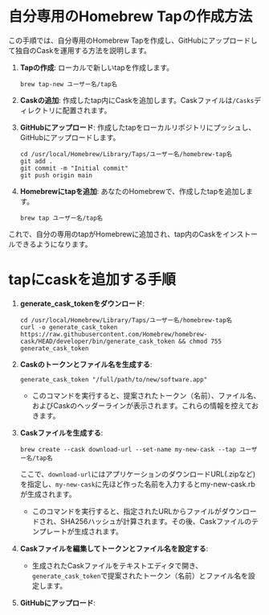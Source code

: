 # 自分専用のHomebrew Tapの作成方法

この手順では、自分専用のHomebrew Tapを作成し、GitHubにアップロードして独自のCaskを運用する方法を説明します。

1. **Tapの作成**:
   ローカルで新しいtapを作成します。
   ```
   brew tap-new ユーザー名/tap名
   ```

2. **Caskの追加**:
   作成したtap内にCaskを追加します。Caskファイルは`/Casks`ディレクトリに配置されます。

3. **GitHubにアップロード**:
   作成したtapをローカルリポジトリにプッシュし、GitHubにアップロードします。
   ```
   cd /usr/local/Homebrew/Library/Taps/ユーザー名/homebrew-tap名
   git add .
   git commit -m "Initial commit"
   git push origin main
   ```

4. **Homebrewにtapを追加**:
   あなたのHomebrewで、作成したtapを追加します。
   ```
   brew tap ユーザー名/tap名
   ```

これで、自分の専用のtapがHomebrewに追加され、tap内のCaskをインストールできるようになります。

# tapにcaskを追加する手順


1. **generate_cask_tokenをダウンロード**:
   ```
   cd /usr/local/Homebrew/Library/Taps/ユーザー名/homebrew-tap名
   curl -o generate_cask_token https://raw.githubusercontent.com/Homebrew/homebrew-cask/HEAD/developer/bin/generate_cask_token && chmod 755 generate_cask_token
   ```

2. **Caskのトークンとファイル名を生成する**:
   ```
   generate_cask_token "/full/path/to/new/software.app"
   ```

   - このコマンドを実行すると、提案されたトークン（名前）、ファイル名、およびCaskのヘッダーラインが表示されます。これらの情報を控えておきます。

3. **Caskファイルを生成する**:
   ```
   brew create --cask download-url --set-name my-new-cask --tap ユーザー名/tap名
   ```
   ここで、`download-url`にはアプリケーションのダウンロードURL(.zipなど)を指定し、`my-new-cask`に先ほど作った名前を入力するとmy-new-cask.rbが生成されます。

   - このコマンドを実行すると、指定されたURLからファイルがダウンロードされ、SHA256ハッシュが計算されます。その後、Caskファイルのテンプレートが生成されます。

4. **Caskファイルを編集してトークンとファイル名を設定する**:
   - 生成されたCaskファイルをテキストエディタで開き、`generate_cask_token`で提案されたトークン（名前）とファイル名を設定します。

5. **GitHubにアップロード**:
